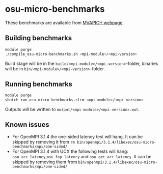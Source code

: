 # osu-micro-benchmarks

These benchmarks are available from [MVAPICH webpage](http://mvapich.cse.ohio-state.edu/benchmarks).

## Building benchmarks

```sh
module purge
./compile_osu-micro-benchmarks.sh <mpi-module>/<mpi-version>
```

Build stage will be in the `build/<mpi-module>/<mpi-version>`-folder,
binaries will be in `bin/<mpi-module>/<mpi-version>`-folder.

## Running benchmarks

```sh
module purge
sbatch run_osu-micro-benchmarks.slrm <mpi-module>/<mpi-version>
```

Outputs will be written to `output/<mpi-module>/<mpi-version>.out`.

## Known issues

- For OpenMPI 3.1.4 the one-sided latency test will hang. It can be skipped by removing it from `rm bin/openmpi/3.1.4/libexec/osu-micro-benchmarks/mpi/one-sided/`
- For OpenMPI 3.1.4 with UCX the following tests will hang: `osu_acc_latency`,`osu_fop_latency` and `osu_get_acc_latency`. It can be skipped by removing them from `bin/openmpi/3.1.4/libexec/osu-micro-benchmarks/mpi/one-sided/`
